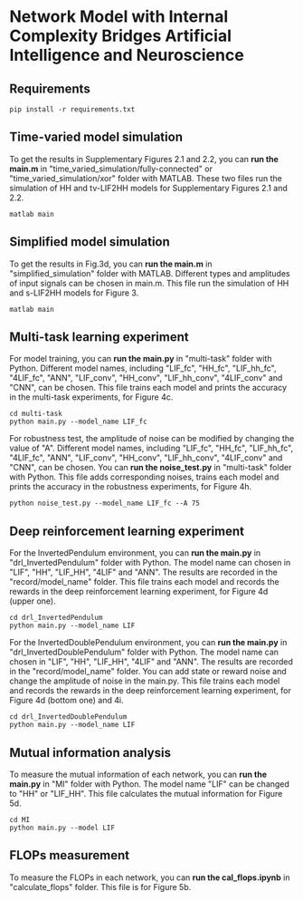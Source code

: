 # Network Model with  Internal Complexity Bridges Artificial Intelligence and Neuroscience
## Requirements
````
pip install -r requirements.txt
````

## Time-varied model simulation
To get the results in Supplementary Figures 2.1 and 2.2, you can __run the main.m__ in "time_varied_simulation/fully-connected" or "time_varied_simulation/xor" folder with MATLAB. These two files run the simulation of HH and tv-LIF2HH models for Supplementary Figures 2.1 and 2.2.
````
matlab main
````

## Simplified model simulation
To get the results in Fig.3d, you can __run the main.m__ in "simplified_simulation" folder with MATLAB. Different types and amplitudes of input signals can be chosen in main.m. This file run the simulation of HH and s-LIF2HH models for Figure 3.
````
matlab main
````

## Multi-task learning experiment
For model training, you can __run the main.py__ in "multi-task" folder with Python. Different model names, including "LIF_fc", "HH_fc", "LIF_hh_fc", "4LIF_fc", "ANN", "LIF_conv", "HH_conv", "LIF_hh_conv", "4LIF_conv" and "CNN", can be chosen. This file trains each model and prints the accuracy in the multi-task experiments, for Figure 4c. 
````
cd multi-task
python main.py --model_name LIF_fc
````
For robustness test, the amplitude of noise can be modified by changing the value of "A". Different model names, including "LIF_fc", "HH_fc", "LIF_hh_fc", "4LIF_fc", "ANN", "LIF_conv", "HH_conv", "LIF_hh_conv", "4LIF_conv" and "CNN", can be chosen. You can __run the noise_test.py__ in "multi-task" folder with Python. This file adds corresponding noises, trains each model and prints the accuracy in the robustness experiments, for Figure 4h. 
````
python noise_test.py --model_name LIF_fc --A 75
````

## Deep reinforcement learning experiment
For the InvertedPendulum environment, you can __run the main.py__ in "drl_InvertedPendulum" folder with Python. The model name can chosen in "LIF", "HH", "LIF_HH", "4LIF" and "ANN". The results are recorded in the "record/model_name" folder. This file trains each model and records the rewards in the deep reinforcement learning experiment, for Figure 4d (upper one). 
````
cd drl_InvertedPendulum
python main.py --model_name LIF
````
For the InvertedDoublePendulum environment, you can __run the main.py__ in "drl_InvertedDoublePendulum" folder with Python. The model name can chosen in "LIF", "HH", "LIF_HH", "4LIF" and "ANN". The results are recorded in the "record/model_name" folder. You can add state or reward noise and change the amplitude of noise in the main.py. This file trains each model and records the rewards in the deep reinforcement learning experiment, for Figure 4d (bottom one) and 4i. 
````
cd drl_InvertedDoublePendulum
python main.py --model_name LIF
````

## Mutual information analysis
To measure the mutual information of each network, you can __run the main.py__ in "MI" folder with Python. The model name "LIF" can be changed to "HH" or "LIF_HH". This file calculates the mutual information for Figure 5d.
````
cd MI
python main.py --model LIF
````

## FLOPs measurement
To measure the FLOPs in each network, you can __run the cal_flops.ipynb__ in "calculate_flops" folder. This file is for Figure 5b.
